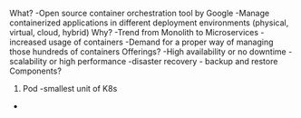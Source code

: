 What?
-Open source container orchestration tool by Google
-Manage containerized applications in different deployment environments
(physical, virtual, cloud, hybrid)
Why?
-Trend from Monolith to Microservices
-increased usage of containers
-Demand for a proper way of managing those hundreds of containers
Offerings?
-High availability or no downtime
-scalability or high performance
-disaster recovery - backup and restore
Components?
1. Pod
-smallest unit of K8s
-
